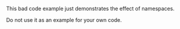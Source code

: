 This bad code example just demonstrates the effect of namespaces.

Do not use it as an example for your own code.
